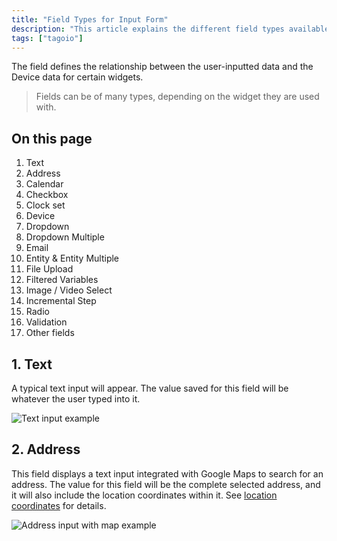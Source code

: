 ```yaml
---
title: "Field Types for Input Form"
description: "This article explains the different field types available for the Input Form widget in TagoIO, describing how each field behaves and what value it produces. It covers examples for Text and Address field types shown in the screenshot."
tags: ["tagoio"]
---
```


The field defines the relationship between the user-inputted data and the Device data for certain widgets.

> Fields can be of many types, depending on the widget they are used with.

## On this page
1. Text  
2. Address  
3. Calendar  
4. Checkbox  
5. Clock set  
6. Device  
7. Dropdown  
8. Dropdown Multiple  
9. Email  
10. Entity & Entity Multiple  
11. File Upload  
12. Filtered Variables  
13. Image / Video Select  
14. Incremental Step  
15. Radio  
16. Validation  
17. Other fields

## 1. Text
A typical text input will appear. The value saved for this field will be whatever the user typed into it.

![Text input example](/docs_imagem/tagoio/field-types-for-input-form-2.gif)

## 2. Address
This field displays a text input integrated with Google Maps to search for an address. The value for this field will be the complete selected address, and it will also include the location coordinates within it. See [location coordinates](link-to-location-coordinates) for details.

![Address input with map example](/docs_imagem/tagoio/field-types-for-input-form-2.gif)